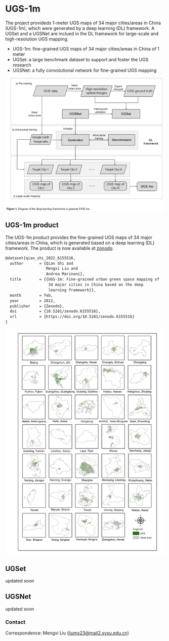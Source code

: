 # UGS-1m
The project provideds 1-meter UGS maps of 34 major cities/areas in China (UGS-1m), which were generated by a deep learning (DL) framework. A UGSet and a UGSNet are inclued in the DL framework for large-scale and high-resolution UGS mapping.

 - UGS-1m: fine-grained UGS maps of 34 major cities/areas in China of 1 meter
 - UGSet: a large benchmark dataset to support and foster the UGS research
 - UGSNet: a fully convolutional network for fine-grained UGS mapping

![UGS-1m](imgs/diagram.png)

## UGS-1m product 

The UGS-1m product provides the fine-grained UGS maps of 34 major cities/areas in China, which is generated based on a deep learning (DL) framework. The product is now available at [zonodo](https://doi.org/10.5281/zenodo.6155516).

```markdown
@dataset{qian_shi_2022_6155516,
  author       = {Qian Shi and
                  Mengxi Liu and
                  Andrea Marinoni},
  title        = {{UGS-1m: Fine-grained urban green space mapping of 
                   34 major cities in China based on the deep
                   learning framework}},
  month        = feb,
  year         = 2022,
  publisher    = {Zenodo},
  doi          = {10.5281/zenodo.6155516},
  url          = {https://doi.org/10.5281/zenodo.6155516}
}
```
![UGS-1m](imgs/ugs-1m.png)

## UGSet 

updated soon


## UGSNet

updated soon

### Contact
Correspondence: Mengxi Liu (liumx23@mail2.sysu.edu.cn)
